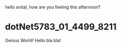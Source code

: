 hello avital, how are you feeling this afternoon?

# dotNet5783_01_4499_8211
Genius World!
Hello bla bla!
